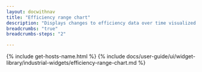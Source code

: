 ```yaml
---
layout: docwithnav
title: "Efficiency range chart"
description: "Displays changes to efficiency data over time visualized with color ranges."
breadcrumbs: "true"
breadcrumbs-steps: "2"

---
```

{% include get-hosts-name.html %}
{% include docs/user-guide/ui/widget-library/industrial-widgets/efficiency-range-chart.md %}
